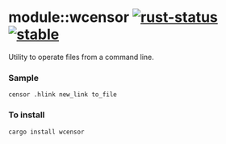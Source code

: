 # module::wcensor [![rust-status](https://github.com/Wandalen/wTools/actions/workflows/ToolsRustPush.yml/badge.svg)](https://github.com/Wandalen/wTools/actions/workflows/ToolsRustPush.yml) [![stable](https://img.shields.io/badge/stability-stable-brightgreen.svg)](https://github.com/emersion/stability-badges#stable)

Utility to operate files from a command line.

### Sample

``` shell
censor .hlink new_link to_file
```

### To install

```
cargo install wcensor
```
